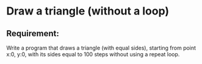 # Draw a triangle (without a loop)

## Requirement:

Write a program that draws a triangle (with equal sides), starting from point x:0, y:0, with its sides equal to 100 steps without using a repeat loop.